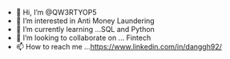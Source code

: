 - 👋 Hi, I’m @QW3RTYOP5
- 👀 I’m interested in Anti Money Laundering
- 🌱 I’m currently learning ...SQL and Python
- 💞️ I’m looking to collaborate on ... Fintech
- 📫 How to reach me ...https://www.linkedin.com/in/danggh92/

<!---
QW3RTYOP5/QW3RTYOP5 is a ✨ special ✨ repository because its `README.md` (this file) appears on your GitHub profile.
You can click the Preview link to take a look at your changes.
--->
